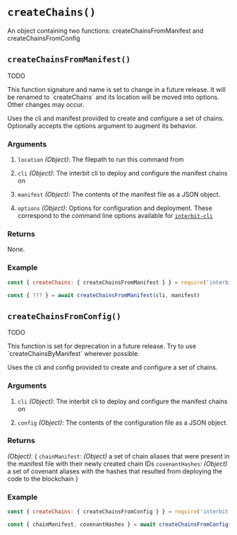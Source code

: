 # `createChains()`

An object containing two functions: createChainsFromManifest and
createChainsFromConfig

## `createChainsFromManifest()`

<div class="tips danger">
  <p><span></span>TODO</p>
  <p>
    This function signature and name is set to change in a future
    release. It will be renamed to `createChains` and its location will
    be moved into options. Other changes may occur.
  </p>
</div>

Uses the cli and manifest provided to create and configure a set of
chains. Optionally accepts the options argument to augment its
behavior.


### Arguments

1. `location` *(Object)*: The filepath to run this command from

1. `cli` *(Object)*: The interbit cli to deploy and configure the
   manifest chains on

1. `manifest` *(Object)*: The contents of the manifest file as a JSON
   object.

1. `options` *(Object)*: Options for configuration and deployment. These
   correspond to the command line options available for
   [`interbit-cli`](../interbit-cli/README.md)


### Returns

None.


### Example

```js
const { createChains: { createChainsFromManifest } } = require('interbit')

const { ??? } = await createChainsFromManifest(cli, manifest)
```


## `createChainsFromConfig()`

<div class="tips danger">
  <p><span></span>TODO</p>
  <p>
    This function is set for deprecation in a future release. Try to use
    `createChainsByManifest` wherever possible.
  </p>
</div>

Uses the cli and config provided to create and configure a set of chains.


### Arguments

1. `cli` *(Object)*: The interbit cli to deploy and configure the
   manifest chains on

1. `config` *(Object)*: The contents of the configuration file as a JSON
   object.


### Returns

*(Object)*: {
  `chainManifest`: *(Object)* a set of chain aliases that were present
  in the manifest file with their newly created chain IDs 
  `covenantHashes`: *(Object)* a set of covenant aliases with the hashes
  that resulted from deploying the code to the blockchain
}


### Example

```js
const { createChains: { createChainsFromConfig } } = require('interbit')

const { chainManifest, covenantHashes } = await createChainsFromConfig(cli, manifest)
```
